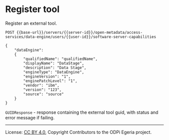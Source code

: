 <!-- SPDX-License-Identifier: CC-BY-4.0 -->
<!-- Copyright Contributors to the ODPi Egeria project. -->

# Register tool

Register an external tool.

```
POST {{base-url}}/servers/{{server-id}}/open-metadata/access-services/data-engine/users/{{user-id}}/software-server-capabilities

{
	"dataEngine": 
	{
	    "qualifiedName": "qualifiedName",
        "displayName": "DataStage",
        "description": "Data Stage",
        "engineType": "DataEngine",
        "engineVersion": "1",
        "enginePatchLevel": "1",
        "vendor": "ibm",
        "version": "123",
        "source": "source"
	}
}
```

`GUIDResponse` - response containing the external tool guid, with status and error message if failing.


----
License: [CC BY 4.0](https://creativecommons.org/licenses/by/4.0/),
Copyright Contributors to the ODPi Egeria project.